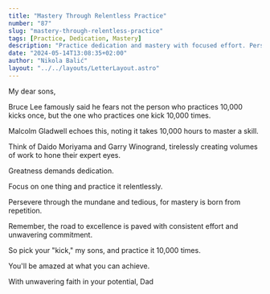 ```yaml
---
title: "Mastery Through Relentless Practice"
number: "87"
slug: "mastery-through-relentless-practice"
tags: [Practice, Dedication, Mastery]
description: "Practice dedication and mastery with focused effort. Persevere through repetition for excellence. Choose your "kick" and achieve greatness."
date: "2024-05-14T13:08:35+02:00"
author: "Nikola Balić"
layout: "../../layouts/LetterLayout.astro"
---
```

My dear sons,

Bruce Lee famously said he fears not the person who practices 10,000 kicks once, but the one who practices one kick 10,000 times.

Malcolm Gladwell echoes this, noting it takes 10,000 hours to master a skill.

Think of Daido Moriyama and Garry Winogrand, tirelessly creating volumes of work to hone their expert eyes.

Greatness demands dedication.

Focus on one thing and practice it relentlessly.

Persevere through the mundane and tedious, for mastery is born from repetition.

Remember, the road to excellence is paved with consistent effort and unwavering commitment.

So pick your "kick," my sons, and practice it 10,000 times.

You'll be amazed at what you can achieve.

With unwavering faith in your potential,
Dad
